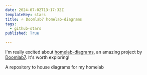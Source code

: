 ```yaml
---
date: 2024-07-02T13:17:32Z
templateKey: stars
title: ⭐ Doomlab7 homelab-diagrams
tags:
  - github-stars
published: True

---
```


I'm really excited about [homelab-diagrams](https://github.com/Doomlab7/homelab-diagrams), an amazing project by [Doomlab7](https://github.com/Doomlab7). It's worth exploring!

A repository to house diagrams for my homelab

